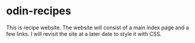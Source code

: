 # odin-recipes
This is recipe website.
The website will consist of a main index page and  a few links.
I will revisit the site at a later date to style it with CSS.